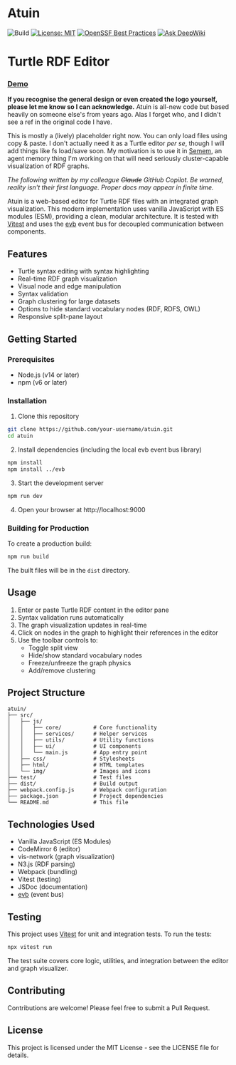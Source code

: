 # Atuin

![Build](https://github.com/danja/atuin/actions/workflows/ci.yml/badge.svg)
[![License: MIT](https://img.shields.io/badge/License-MIT-yellow.svg)](LICENSE)
[![OpenSSF Best Practices](https://www.bestpractices.dev/projects/10583/badge)](https://www.bestpractices.dev/projects/10583) [![Ask DeepWiki](https://deepwiki.com/badge.svg)](https://deepwiki.com/danja/atuin)

# Turtle RDF Editor

### [Demo](https://danja.github.io/atuin/)

**If you recognise the general design or even created the logo yourself, please let me know so I can acknowledge.** Atuin is all-new code but based heavily on someone else's from years ago. Alas I forget who, and I didn't see a ref in the original code I have.

This is mostly a (lively) placeholder right now. You can only load files using copy & paste. I don't actually need it as a Turtle editor _per se_, though I will add things like fs load/save soon. My motivation is to use it in [Semem](https://github.com/danja/semem), an agent memory thing I'm working on that will need seriously cluster-capable visualization of RDF graphs.

_The following written by my colleague ~~Claude~~ GitHub Copilot. Be warned, reality isn't their first language. Proper docs may appear in finite time._

Atuin is a web-based editor for Turtle RDF files with an integrated graph visualization. This modern implementation uses vanilla JavaScript with ES modules (ESM), providing a clean, modular architecture. It is tested with [Vitest](https://vitest.dev/) and uses the [evb](https://github.com/danja/evb) event bus for decoupled communication between components.

## Features

- Turtle syntax editing with syntax highlighting
- Real-time RDF graph visualization
- Visual node and edge manipulation
- Syntax validation
- Graph clustering for large datasets
- Options to hide standard vocabulary nodes (RDF, RDFS, OWL)
- Responsive split-pane layout

## Getting Started

### Prerequisites

- Node.js (v14 or later)
- npm (v6 or later)

### Installation

1. Clone this repository

```sh
git clone https://github.com/your-username/atuin.git
cd atuin
```

2. Install dependencies (including the local evb event bus library)

```sh
npm install
npm install ../evb
```

3. Start the development server

```sh
npm run dev
```

4. Open your browser at http://localhost:9000

### Building for Production

To create a production build:

```sh
npm run build
```

The built files will be in the `dist` directory.

## Usage

1. Enter or paste Turtle RDF content in the editor pane
2. Syntax validation runs automatically
3. The graph visualization updates in real-time
4. Click on nodes in the graph to highlight their references in the editor
5. Use the toolbar controls to:
   - Toggle split view
   - Hide/show standard vocabulary nodes
   - Freeze/unfreeze the graph physics
   - Add/remove clustering

## Project Structure

```
atuin/
├── src/
│   ├── js/
│   │   ├── core/          # Core functionality
│   │   ├── services/      # Helper services
│   │   ├── utils/         # Utility functions
│   │   ├── ui/            # UI components
│   │   └── main.js        # App entry point
│   ├── css/               # Stylesheets
│   ├── html/              # HTML templates
│   └── img/               # Images and icons
├── test/                  # Test files
├── dist/                  # Build output
├── webpack.config.js      # Webpack configuration
├── package.json           # Project dependencies
└── README.md              # This file
```

## Technologies Used

- Vanilla JavaScript (ES Modules)
- CodeMirror 6 (editor)
- vis-network (graph visualization)
- N3.js (RDF parsing)
- Webpack (bundling)
- Vitest (testing)
- JSDoc (documentation)
- [evb](https://github.com/danja/evb) (event bus)

## Testing

This project uses [Vitest](https://vitest.dev/) for unit and integration tests. To run the tests:

```sh
npx vitest run
```

The test suite covers core logic, utilities, and integration between the editor and graph visualizer.

## Contributing

Contributions are welcome! Please feel free to submit a Pull Request.

## License

This project is licensed under the MIT License - see the LICENSE file for details.
